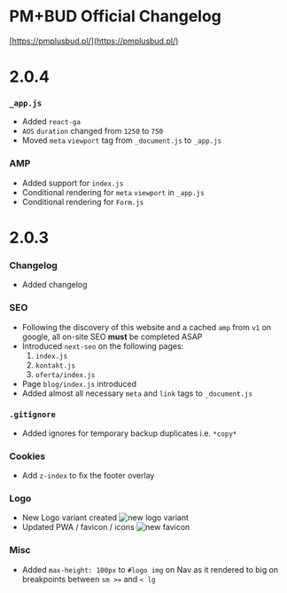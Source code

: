 # PM+BUD Official Changelog

[https://pmplusbud.pl/](https://pmplusbud.pl/)

# 2.0.4

### `_app.js`

- Added `react-ga`
- `AOS` `duration` changed from `1250` to `750`
- Moved `meta` `viewport` tag from `_document.js` to `_app.js`

### AMP

- Added support for `index.js`
- Conditional rendering for `meta` `viewport` in `_app.js` 
- Conditional rendering for `Form.js`

# 2.0.3

### Changelog

- Added changelog

### SEO

- Following the discovery of this website and a cached `amp` from `v1` on google, all on-site SEO **must** be completed ASAP
- Introduced `next-seo` on the following pages:
  1. `index.js`
  2. `kontakt.js`
  3. `oferta/index.js`
- Page `blog/index.js` introduced
- Added almost all necessary `meta` and `link` tags to `_document.js`

### `.gitignore`

- Added ignores for temporary backup duplicates i.e. `*copy*`

### Cookies

- Add `z-index` to fix the footer overlay

### Logo

- New Logo variant created
  ![new logo variant](https://res.cloudinary.com/next-pmplusbud/new-logo/logotype.png)
- Updated PWA / favicon / icons
  ![new favicon](https://res.cloudinary.com/next-pmplusbud/w_196/new-logo/LOGO_MARGINS_s6ctti.png)

### Misc

- Added `max-height: 100px` to `#logo img` on Nav as it rendered to big on breakpoints between `sm >=` and `< lg`

